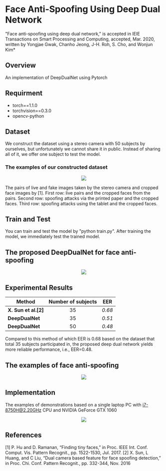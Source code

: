 # Face Anti-Spoofing Using Deep Dual Network

"Face anti-spoofing using deep dual network," is accepted in IEIE Transactions on Smart Processing and Computing, accepted, Mar. 2020, written by Yongjae Gwak, Chanho Jeong, J-H. Roh, S. Cho, and Wonjun Kim*

## Overview

An implementation of DeepDualNet using Pytorch

## Requirment

* torch==1.1.0
* torchvision==0.3.0
* opencv-python

## Dataset

We construct the dataset using a stereo camera with 50 subjects by ourselves, but unfortunately we cannot share it in public. Instead of sharing all of it, we offer one subject to test the model.

### The examples of our constructed dataset
<p align="center">
<img src="https://user-images.githubusercontent.com/58552068/70987797-f4914100-2103-11ea-8f81-7dbf3ec12540.png" />
</p>
The pairs of live and fake images taken by the stereo camera and cropped face images by [1]. First row: live pairs and the cropped faces from the pairs. Second row: spoofing attacks via the printed paper and the cropped faces. Third row: spoofing attacks using the tablet and the cropped faces.

## Train and Test

You can train and test the model by "python train.py". After training the model, we immediately test the trained model.

## The proposed DeepDualNet for face anti-spoofing

<p align="center">
<img src="https://user-images.githubusercontent.com/58552068/78256268-43d47380-7533-11ea-94fc-ed5028101f76.jpg" />
</p>

## Experimental Results

|  <center>Method</center> |  <center>Number of subjects</center> |  <center>EER</center> |
|:--------|:--------:|--------:|
|**X. Sun et al.[2]** | <center>35</center> |*0.68* |
|**DeepDualNet** | <center>35</center> |*0.51* |
|**DeepDualNet** | <center>50</center> |*0.48* |

Compared to this method of which EER is 0.68 based on the dataset that total 35 subjects participated in, the proposed deep dual network yields more reliable performance, i.e., EER=0.48.






## The examples of face anti-spoofing
<p align="center">
 
<img src="https://user-images.githubusercontent.com/58552068/70986583-877cac00-2101-11ea-843c-7bda09c5e107.png" />
</p>

## Implementation

The examples of demonstrations based on a single laptop PC with i7-8750H@2.20GHz CPU and NVIDIA GeForce GTX 1060 

<p align="center">
<img src="https://user-images.githubusercontent.com/58552068/70986341-0e7d5480-2101-11ea-89bf-d51c5a9b0340.png" />
</p>


## References
[1] P. Hu and D. Ramanan, “Finding tiny faces,” in Proc. IEEE Int. Conf. Comput. Vis. Pattern Recognit., pp. 1522-1530, Jul. 2017.
[2] X. Sun, L Huang, and C Liu, “Dual camera based feature for face spoofing detection,” in Proc. Chi. Conf. Pattern Recognit., pp. 332-344, Nov. 2016

